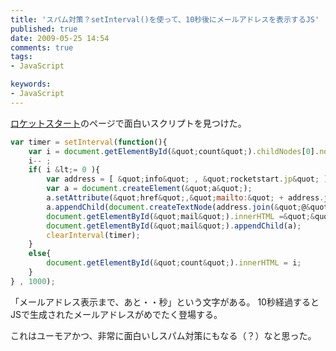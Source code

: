 ```yaml
---
title: 'スパム対策？setInterval()を使って、10秒後にメールアドレスを表示するJS'
published: true
date: 2009-05-25 14:54
comments: true
tags:
- JavaScript

keywords:
- JavaScript
---
```

[ロケットスタート](http://rocketstart.jp "ロケットスタート")のページで面白いスクリプトを見つけた。


```js
var timer = setInterval(function(){
	var i = document.getElementById(&quot;count&quot;).childNodes[0].nodeValue  * 1;
	i-- ;
	if( i &lt;= 0 ){
		var address = [ &quot;info&quot; , &quot;rocketstart.jp&quot; ];
		var a = document.createElement(&quot;a&quot;);
		a.setAttribute(&quot;href&quot;,&quot;mailto:&quot; + address.join(&quot;@&quot;) );
		a.appendChild(document.createTextNode(address.join(&quot;@&quot;) ));
		document.getElementById(&quot;mail&quot;).innerHTML =&quot;&quot;;
		document.getElementById(&quot;mail&quot;).appendChild(a);
		clearInterval(timer);
	}
	else{
		document.getElementById(&quot;count&quot;).innerHTML = i;
	}
} , 1000);
```

「メールアドレス表示まで、あと・・秒」という文字がある。
10秒経過するとJSで生成されたメールアドレスがめでたく登場する。

これはユーモアかつ、非常に面白いしスパム対策にもなる（？）なと思った。
